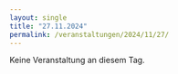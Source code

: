 ```yaml
---
layout: single
title: "27.11.2024"
permalink: /veranstaltungen/2024/11/27/
---
```


Keine Veranstaltung an diesem Tag.
